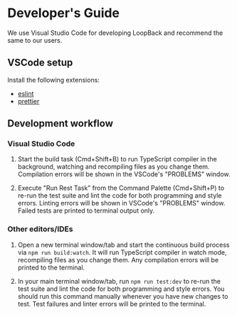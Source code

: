 # Developer's Guide

We use Visual Studio Code for developing LoopBack and recommend the same to our users.

## VSCode setup

Install the following extensions:

- [eslint](https://marketplace.visualstudio.com/items?itemName=dbaeumer.vscode-eslint)
- [prettier](https://marketplace.visualstudio.com/items?itemName=esbenp.prettier-vscode)

## Development workflow

### Visual Studio Code

1. Start the build task (Cmd+Shift+B) to run TypeScript compiler in the background, watching and recompiling files as
   you change them. Compilation errors will be shown in the VSCode's "PROBLEMS" window.

2. Execute "Run Rest Task" from the Command Palette (Cmd+Shift+P) to re-run the test suite and lint the code for both
   programming and style errors. Linting errors will be shown in VSCode's "PROBLEMS" window. Failed tests are printed to
   terminal output only.

### Other editors/IDEs

1. Open a new terminal window/tab and start the continuous build process via `npm run build:watch`. It will run
   TypeScript compiler in watch mode, recompiling files as you change them. Any compilation errors will be printed to
   the terminal.

2. In your main terminal window/tab, run `npm run test:dev` to re-run the test suite and lint the code for both
   programming and style errors. You should run this command manually whenever you have new changes to test. Test
   failures and linter errors will be printed to the terminal.
